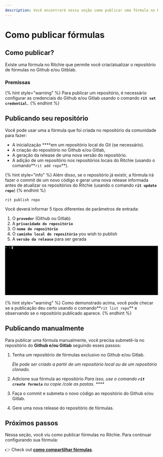 ```yaml
---
description: Você encontrará nessa seção como publicar uma fórmula no Ritchie.
---
```


# Como publicar fórmulas

## Como publicar?

Existe uma fórmula no Ritchie que permite você criar/atualizar o repositório de fórmulas no Github e/ou Gitblab. 

### Premissas

{% hint style="warning" %}
Para publicar um repositório, é necessário configurar as credenciais do Github e/ou Gitlab usando o comando **`rit set credential.`**
{% endhint %}

## Publicando seu repositório

Você pode usar uma a fórmula que foi criada no repositório da comunidade para fazer:

* A inicialização ****em um repositório local do Git \(se necessário\). 
* A criação do repositório no Github e/ou Gitlab,
* A geração da release de uma nova versão do repositório. 
* A adição de um repositório nos repositórios locais do Ritchie \(usando o comando**`rit add repo`**\). 

{% hint style="info" %}
Além disso, se o repositório já existir, a fórmula irá fazer o commit de um novo código e gerar uma nova release informada antes de atualizar os repositórios do Ritchie \(usando o comando **`rit update repo`**\)
{% endhint %}

```text
rit publish repo
```

Você deverá informar 5 tipos diferentes de parâmetros de entrada:

1. O **`provedor`** \(Github ou Gitlab\)
2. A **`privacidade do repositório`**
3. O **`nome do repositório`**
4. O **`caminho local do repositório`** you wish to publish
5. A **`versão da release`** para ser gerada

![rit publish repo command](../../.gitbook/assets/rit-publish-repo.gif)

{% hint style="warning" %}
Como demonstrado acima, você pode checar se a publicação deu certo usando o comando**`rit list repo`** e observando se o repositório publicado aparece.
{% endhint %}

## Publicando manualmente

Para publicar uma fórmula manualmente, você precisa submetê-la no repositório do  **Github e/ou Gitlab** seguindo esses passos:

1. Tenha um repositório de fórmulas exclusivo no Github e/ou Gitlab.

   _Ele pode ser criado a partir de um repositório local ou de um repositório clonado._  

2. Adicione sua fórmula ao repositório  _Para isso, use o comando **`rit create formula`** ou copie /cole as pastas. ****_
3. Faça o commit e submeta o novo código ao repositório do Github e/ou Gitlab. 
4. Gere uma nova release do repositório de fórmulas. 

## Próximos passos

Nessa seção, você viu como publicar fórmulas no Ritchie. Para continuar configurando sua fórmula: 

👉 Check out [**como compartilhar fórmulas**](como-compartilhar-formulas.md).

